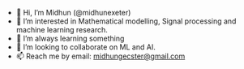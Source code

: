 - 👋 Hi, I’m Midhun (@midhunexeter)
- 👀 I’m interested in Mathematical modelling, Signal processing and machine learning research.
- 🌱 I’m always learning something
- 💞️ I’m looking to collaborate on ML and AI.
- 📫 Reach me by email: midhungecster@gmail.com

<!---
midhunexeter/midhunexeter is a ✨ special ✨ repository because its `README.md` (this file) appears on your GitHub profile.
You can click the Preview link to take a look at your changes.
--->
